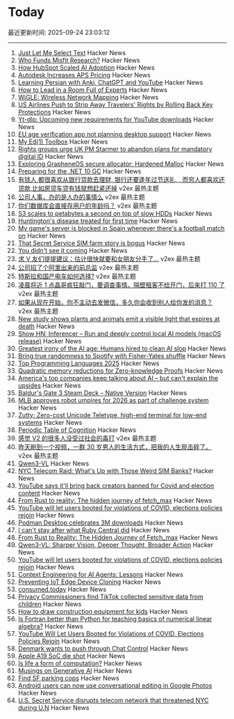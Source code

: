 # Today

最近更新时间: 2025-09-24 23:03:12

--- 
1. [Just Let Me Select Text](https://aartaka.me/select-text.html) Hacker News
2. [Who Funds Misfit Research?](https://blog.spec.tech/p/who-funds-misfit-research) Hacker News
3. [How HubSpot Scaled AI Adoption](https://product.hubspot.com/blog/context-is-key-how-hubspot-scaled-ai-adoption) Hacker News
4. [Autodesk Increases APS Pricing](https://aps.autodesk.com/blog/aps-business-model-evolution) Hacker News
5. [Learning Persian with Anki, ChatGPT and YouTube](https://cjauvin.github.io/posts/learning-persian/) Hacker News
6. [How to Lead in a Room Full of Experts](https://idiallo.com/blog/how-to-lead-in-a-room-full-of-experts) Hacker News
7. [WiGLE: Wireless Network Mapping](https://wigle.net/index) Hacker News
8. [US Airlines Push to Strip Away Travelers' Rights by Rolling Back Key Protections](https://www.travelandtourworld.com/news/article/american-joins-delta-southwest-united-and-other-us-airlines-push-to-strip-away-travelers-rights-and-add-more-fees-by-rolling-back-key-protections-in-new-deregulation-move/) Hacker News
9. [Yt-dlp: Upcoming new requirements for YouTube downloads](https://github.com/yt-dlp/yt-dlp/issues/14404) Hacker News
10. [EU age verification app not planning desktop support](https://github.com/eu-digital-identity-wallet/av-doc-technical-specification/issues/22) Hacker News
11. [My Ed(1) Toolbox](https://aartaka.me/my-ed.html) Hacker News
12. [Rights groups urge UK PM Starmer to abandon plans for mandatory digital ID](https://bigbrotherwatch.org.uk/press-releases/rights-groups-urge-starmer-to-abandon-plans-for-mandatory-digital-id/) Hacker News
13. [Exploring GrapheneOS secure allocator: Hardened Malloc](https://www.synacktiv.com/en/publications/exploring-grapheneos-secure-allocator-hardened-malloc) Hacker News
14. [Preparing for the .NET 10 GC](https://maoni0.medium.com/preparing-for-the-net-10-gc-88718b261ef2) Hacker News
15. [有钱人 都很喜欢从银行贷款去理财, 银行还要逢年过节送礼, , 而穷人都喜欢还贷款,比如房贷车贷有钱就想赶紧还掉](https://www.v2ex.com/t/1161567) v2ex 最热主题
16. [公司人事，办的是人办的事情么](https://www.v2ex.com/t/1161537) v2ex 最热主题
17. [你们数据库会直接存用户的年龄吗？](https://www.v2ex.com/t/1161470) v2ex 最热主题
18. [S3 scales to petabytes a second on top of slow HDDs](https://bigdata.2minutestreaming.com/p/how-aws-s3-scales-with-tens-of-millions-of-hard-drives) Hacker News
19. [Huntington's disease treated for first time](https://www.bbc.com/news/articles/cevz13xkxpro) Hacker News
20. [My game's server is blocked in Spain whenever there's a football match on](https://old.reddit.com/r/gamedev/comments/1np6kyn/my_games_server_is_blocked_in_spain_whenever/) Hacker News
21. [That Secret Service SIM farm story is bogus](https://cybersect.substack.com/p/that-secret-service-sim-farm-story) Hacker News
22. [You didn't see it coming](https://aishwaryagoel.com/you-didnt-see-it-coming/) Hacker News
23. [求 V 友们提提建议：估计很快就要和女朋友分手了...](https://www.v2ex.com/t/1161535) v2ex 最热主题
24. [公司招了个阿里出来的前总监](https://www.v2ex.com/t/1161464) v2ex 最热主题
25. [特斯拉和国产电车如何选择?](https://www.v2ex.com/t/1161459) v2ex 最热主题
26. [凌晨将近 1 点晶哥疯狂敲门，要调查事情。隔壁租客不给开门，后来打 110 了](https://www.v2ex.com/t/1161426) v2ex 最热主题
27. [如果从现在开始，你不主动去发微信，多久你会收到别人给你发的消息？](https://www.v2ex.com/t/1161423) v2ex 最热主题
28. [New study shows plants and animals emit a visible light that expires at death](https://pubs.acs.org/doi/10.1021/acs.jpclett.4c03546) Hacker News
29. [Show HN: Inferencer – Run and deeply control local AI models (macOS release)](https://inferencer.com/) Hacker News
30. [Greatest irony of the AI age: Humans hired to clean AI slop](https://www.sify.com/ai-analytics/greatest-irony-of-the-ai-age-humans-being-increasingly-hired-to-clean-ai-slop/) Hacker News
31. [Bring true randomness to Spotify with Fisher-Yates shuffle](https://github.com/vuciv/true-random-shuffle) Hacker News
32. [Top Programming Languages 2025](https://spectrum.ieee.org/top-programming-languages-2025) Hacker News
33. [Quadratic memory reductions for Zero-knowledge Proofs](https://github.com/logannye/space-efficient-zero-knowledge-proofs) Hacker News
34. [America's top companies keep talking about AI – but can't explain the upsides](https://www.ft.com/content/e93e56df-dd9b-40c1-b77a-dba1ca01e473) Hacker News
35. [Baldur's Gate 3 Steam Deck – Native Version](https://larian.com/support/faqs/steam-deck-native-version_121) Hacker News
36. [MLB approves robot umpires for 2026 as part of challenge system](https://www.espn.com/mlb/story/_/id/46357017/mlb-approves-robot-umpires-2026-part-challenge-system) Hacker News
37. [Zutty: Zero-cost Unicode Teletype, high-end terminal for low-end systems](https://git.hq.sig7.se/zutty.git) Hacker News
38. [Periodic Table of Cognition](https://kk.org/thetechnium/the-periodic-table-of-cognition/) Hacker News
39. [感觉 V2 的很多人没受过社会的毒打](https://www.v2ex.com/t/1161409) v2ex 最热主题
40. [昨天刷到一个视频，一群 30 岁男人的生活方式，把我的人生观击碎了。](https://www.v2ex.com/t/1161407) v2ex 最热主题
41. [Qwen3-VL](https://qwen.ai/blog?id=99f0335c4ad9ff6153e517418d48535ab6d8afef&from=research.latest-advancements-list) Hacker News
42. [NYC Telecom Raid: What's Up with Those Weird SIM Banks?](https://tedium.co/2025/09/23/secret-service-raid-sim-bank-telecom-hardware/) Hacker News
43. [YouTube says it'll bring back creators banned for Covid and election content](https://www.businessinsider.com/youtube-reinstate-channels-banned-over-covid-content-policies-2025-9) Hacker News
44. [From Rust to reality: The hidden journey of fetch_max](https://questdb.com/blog/rust-fetch-max-compiler-journey/) Hacker News
45. [YouTube will let users booted for violations of COVID, elections policies rejoin](https://www.businessinsider.com/youtube-reinstate-channels-banned-over-covid-content-policies-2025-9) Hacker News
46. [Podman Desktop celebrates 3M downloads](https://podman-desktop.io/blog/3-million) Hacker News
47. [I can't stay after what Ruby Central did](https://gist.github.com/simi/349d881d16d3d86947945615a47c60ca) Hacker News
48. [From Rust to Reality: The Hidden Journey of Fetch_max](https://questdb.com/blog/rust-fetch-max-compiler-journey/) Hacker News
49. [Qwen3-VL: Sharper Vision, Deeper Thought, Broader Action](https://qwen.ai/blog?id=99f0335c4ad9ff6153e517418d48535ab6d8afef&from=research.latest-advancements-list) Hacker News
50. [YouTube will let users booted for violations of COVID, elections policies rejoin](https://www.offthepress.com/youtube-will-let-users-booted-for-repeated-violations-of-covid-elections-policies-rejoin/) Hacker News
51. [Context Engineering for AI Agents: Lessons](https://manus.im/blog/Context-Engineering-for-AI-Agents-Lessons-from-Building-Manus) Hacker News
52. [Preventing IoT Edge Device Cloning](https://www.embedded.com/preventing-iot-device-cloning/) Hacker News
53. [consumed.today](https://consumed.today/) Hacker News
54. [Privacy Commissioners find TikTok collected sensitive data from children](https://www.priv.gc.ca/en/opc-news/news-and-announcements/2025/nr-c_250923/) Hacker News
55. [How to draw construction equipment for kids](https://alyssarosenberg.substack.com/p/how-to-draw-construction-equipment) Hacker News
56. [Is Fortran better than Python for teaching basics of numerical linear algebra?](https://loiseaujc.github.io/posts/blog-title/fortran_vs_python.html) Hacker News
57. [YouTube Will Let Users Booted for Violations of COVID, Elections Policies Rejoin](https://www.offthepress.com/youtube-will-let-users-booted-for-repeated-violations-of-covid-elections-policies-rejoin/) Hacker News
58. [Denmark wants to push through Chat Control](https://netzpolitik.org/2025/internes-protokoll-daenemark-will-chatkontrolle-durchdruecken/) Hacker News
59. [Apple A19 SoC die shot](https://chipwise.tech/our-portfolio/apple-a19-dieshot/) Hacker News
60. [Is life a form of computation?](https://thereader.mitpress.mit.edu/is-life-a-form-of-computation/) Hacker News
61. [Musings on Generative AI](https://leejo.github.io/2025/09/23/gaps/) Hacker News
62. [Find SF parking cops](https://walzr.com/sf-parking/) Hacker News
63. [Android users can now use conversational editing in Google Photos](https://blog.google/products/photos/android-conversational-editing-google-photos/) Hacker News
64. [U.S. Secret Service disrupts telecom network that threatened NYC during U.N](https://www.cbsnews.com/news/u-s-secret-service-disrupts-telecom-network-threatened-new-york-city-u-n-general-assembly/) Hacker News
